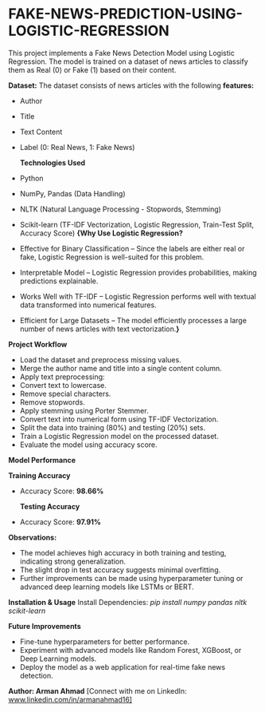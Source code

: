 # FAKE-NEWS-PREDICTION-USING-LOGISTIC-REGRESSION

This project implements a Fake News Detection Model using Logistic Regression. The model is trained on a dataset of news articles to classify them as Real (0) or Fake (1) based on their content.

**Dataset:**
The dataset consists of news articles with the following 
**features:**

* Author
* Title
* Text Content
* Label (0: Real News, 1: Fake News)

  **Technologies Used**
* Python
* NumPy, Pandas (Data Handling)
* NLTK (Natural Language Processing - Stopwords, Stemming)
* Scikit-learn (TF-IDF Vectorization, Logistic Regression, Train-Test Split, Accuracy Score)
  **{Why Use Logistic Regression?**
* Effective for Binary Classification – Since the labels are either real or fake, Logistic Regression is well-suited for this problem.
* Interpretable Model – Logistic Regression provides probabilities, making predictions explainable.
* Works Well with TF-IDF – Logistic Regression performs well with textual data transformed into numerical features.
* Efficient for Large Datasets – The model efficiently processes a large number of news articles with text vectorization.**}**
  
**Project Workflow**
* Load the dataset and preprocess missing values.
* Merge the author name and title into a single content column.
* Apply text preprocessing:
* Convert text to lowercase.
* Remove special characters.
* Remove stopwords.
* Apply stemming using Porter Stemmer.
* Convert text into numerical form using TF-IDF Vectorization.
* Split the data into training (80%) and testing (20%) sets.
* Train a Logistic Regression model on the processed dataset.
* Evaluate the model using accuracy score.

**Model Performance**

 **Training Accuracy**
* Accuracy Score: **98.66%**
  
  **Testing Accuracy**
* Accuracy Score: **97.91%**

**Observations:**
* The model achieves high accuracy in both training and testing, indicating strong generalization.
* The slight drop in test accuracy suggests minimal overfitting.
* Further improvements can be made using hyperparameter tuning or advanced deep learning models like LSTMs or BERT.
  
**Installation & Usage**
Install Dependencies: *pip install numpy pandas nltk scikit-learn*

**Future Improvements**
* Fine-tune hyperparameters for better performance.
* Experiment with advanced models like Random Forest, XGBoost, or Deep Learning models.
* Deploy the model as a web application for real-time fake news detection.

**Author: Arman Ahmad**
[Connect with me on LinkedIn: www.linkedin.com/in/armanahmad16]
